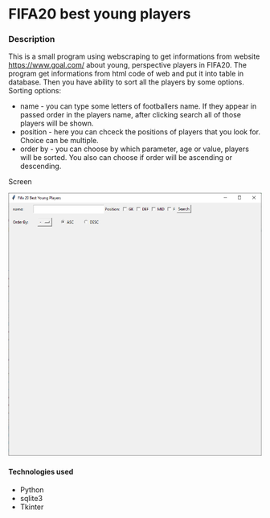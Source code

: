 # FIFA20 best young players 
### Description
This is a small program using webscraping to get informations from website https://www.goal.com/ about young, perspective players in FIFA20. The program get informations from html code of web and put it into table in database. Then you have ability to sort all the players by some options.
Sorting options:
- name - you can type some letters of footballers name. If they appear in passed order in the players name, after clicking search all of those players will be shown.
- position - here you can chceck the positions of players that you look for. Choice can be multiple.
- order by - you can choose by which parameter, age or value, players will be sorted. You also can choose if order will be ascending or descending.

Screen

![WindowView](/static/Window_View_01.png)

#### Technologies used
 - Python
 - sqlite3
 - Tkinter